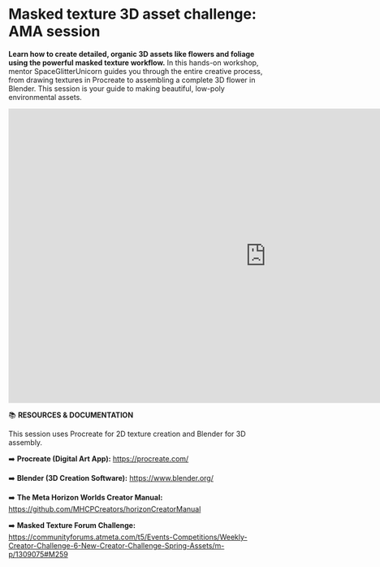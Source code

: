 # Masked texture 3D asset challenge: AMA session
**Learn how to create detailed, organic 3D assets like flowers and foliage using the powerful masked texture workflow.** In this hands-on workshop, mentor SpaceGlitterUnicorn guides you through the entire creative process, from drawing textures in Procreate to assembling a complete 3D flower in Blender. This session is your guide to making beautiful, low-poly environmental assets.

<iframe width="1014" height="579" src="https://www.youtube.com/embed/xgJUB6YgsC8" title="MHCP Mentor Office Hour Video: Challenge AMA_Masked 3D Texture with SpaceGlitterUnicorn" frameborder="0" allow="accelerometer; autoplay; clipboard-write; encrypted-media; gyroscope; picture-in-picture; web-share" referrerpolicy="strict-origin-when-cross-origin" allowfullscreen></iframe>

📚 **RESOURCES & DOCUMENTATION**

This session uses Procreate for 2D texture creation and Blender for 3D assembly.

➡️ **Procreate (Digital Art App):** https://procreate.com/

➡️ **Blender (3D Creation Software):** https://www.blender.org/

➡️ **The Meta Horizon Worlds Creator Manual:** https://github.com/MHCPCreators/horizonCreatorManual

➡️ **Masked Texture Forum Challenge:** https://communityforums.atmeta.com/t5/Events-Competitions/Weekly-Creator-Challenge-6-New-Creator-Challenge-Spring-Assets/m-p/1309075#M259
